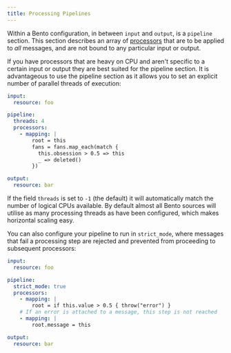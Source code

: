 ```yaml
---
title: Processing Pipelines
---
```


Within a Bento configuration, in between `input` and `output`, is a `pipeline` section. This section describes an array of [processors][processors] that are to be applied to *all* messages, and are not bound to any particular input or output.

If you have processors that are heavy on CPU and aren't specific to a certain input or output they are best suited for the pipeline section. It is advantageous to use the pipeline section as it allows you to set an explicit number of parallel threads of execution:

```yaml
input:
  resource: foo

pipeline:
  threads: 4
  processors:
    - mapping: |
        root = this
        fans = fans.map_each(match {
          this.obsession > 0.5 => this
          _ => deleted()
        })

output:
  resource: bar
```

If the field `threads` is set to `-1` (the default) it will automatically match the number of logical CPUs available. By default almost all Bento sources will utilise as many processing threads as have been configured, which makes horizontal scaling easy.

You can also configure your pipeline to run in `strict_mode`, where messages that fail a processing step are rejected and prevented from proceeding to subsequent processors:

```yaml
input:
  resource: foo

pipeline:
  strict_mode: true
  processors:
    - mapping: |
        root = if this.value > 0.5 { throw("error") }
    # If an error is attached to a message, this step is not reached
    - mapping: |
        root.message = this

output:
  resource: bar
```

[processors]: /docs/components/processors/about
